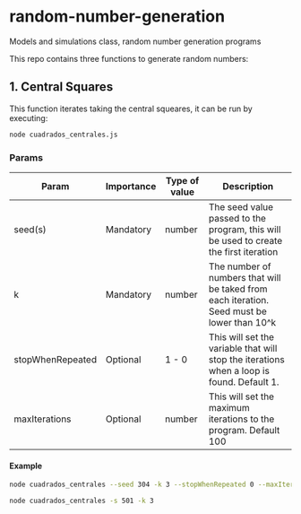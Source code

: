 # random-number-generation

Models and simulations class, random number generation programs

This repo contains three functions to generate random numbers:

## 1. Central Squares

This function iterates taking the central squeares, it can be run by executing:

```bash
node cuadrados_centrales.js
```

### Params

Param           | Importance | Type of value | Description                                                                              |
----------------|------------|---------------|------------------------------------------------------------------------------------------|
seed(s)         |  Mandatory |   number      |The seed value passed to the program, this will be used to create the first iteration     |
k               |  Mandatory |   number      |The number of numbers that will be taked from each iteration. Seed must be lower than 10^k|
stopWhenRepeated|  Optional  |   1 - 0       |This will set the variable that will stop the iterations when a loop is found. Default 1. |
maxIterations   |  Optional  |   number      |This will set the maximum iterations to the program. Default 100

#### Example

 ```bash
node cuadrados_centrales --seed 304 -k 3 --stopWhenRepeated 0 --maxIterations 150

node cuadrados_centrales -s 501 -k 3
 ```
